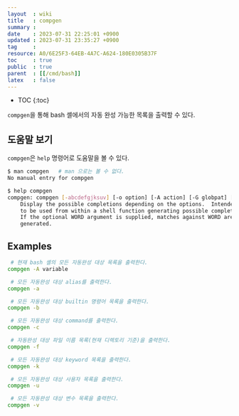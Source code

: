 ```yaml
---
layout  : wiki
title   : compgen
summary : 
date    : 2023-07-31 22:25:01 +0900
updated : 2023-07-31 23:35:27 +0900
tag     : 
resource: A0/6E25F3-64EB-4A7C-A624-180E0305B37F
toc     : true
public  : true
parent  : [[/cmd/bash]]
latex   : false
---
```

* TOC
{:toc}

`compgen`을 통해 bash 셸에서의 자동 완성 가능한 목록을 출력할 수 있다.

## 도움말 보기

`compgen`은 `help` 명령어로 도움말을 볼 수 있다.

```bash
$ man compgen   # man 으로는 볼 수 없다.
No manual entry for compgen

$ help compgen
compgen: compgen [-abcdefgjksuv] [-o option] [-A action] [-G globpat] [-W wordlist] [-P prefix] [-S suffix] [-X filterpat] [-F function] [-C command] [word]
    Display the possible completions depending on the options.  Intended
    to be used from within a shell function generating possible completions.
    If the optional WORD argument is supplied, matches against WORD are
    generated.
```

## Examples

```bash
 # 현재 bash 셸의 모든 자동완성 대상 목록을 출력한다.
compgen -A variable

 # 모든 자동완성 대상 alias를 출력한다.
compgen -a

 # 모든 자동완성 대상 builtin 명령어 목록을 출력한다.
compgen -b

 # 모든 자동완성 대상 command를 출력한다.
compgen -c

 # 자동완성 대상 파일 이름 목록(현재 디렉토리 기준)을 출력한다.
compgen -f

 # 모든 자동완성 대상 keyword 목록을 출력한다.
compgen -k

 # 모든 자동완성 대상 사용자 목록을 출력한다.
compgen -u

 # 모든 자동완성 대상 변수 목록을 출력한다.
compgen -v
```

